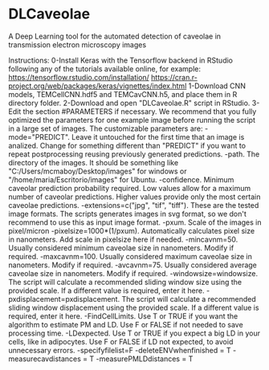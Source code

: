 # DLCaveolae
A Deep Learning tool for the automated detection of caveolae in transmission electron microscopy images

Instructions:
0-Install Keras with the Tensorflow backend in RStudio following any of the tutorials available online, for example:
https://tensorflow.rstudio.com/installation/
https://cran.r-project.org/web/packages/keras/vignettes/index.html
1-Download CNN models, TEMCellCNN.hdf5 and TEMCavCNN.h5, and place them in R directory folder.
2-Download and open "DLCaveolae.R" script in RStudio.
3-Edit the section #PARAMETERS if necessary. We recommend that you fully optimized the parameters for one example image before running the script in a large set of images.
  The customizable parameters are:
  -mode="PREDICT". Leave it untouched for the first time that an image is analized. Change for something different than "PREDICT" if you want to repeat postprocessing reusing previously generated predictions.
  -path. The directory of the images. It should be something like "C:/Users/mcmaboy/Desktop/images" for windows or "/home/maria/Escritorio/images" for Ubuntu.
  -confidence. Minimum caveolar prediction probability required. Low values allow for a maximum number of caveolar predictions. Higher values provide only the most certain caveolae predictions.
  -extensions=c("jpg", "tif", "tiff"). These are the tested image formats. The scripts generates images in svg format, so we don't recommend to use this as input image format.
  -pxum. Scale of the images in pixel/micron
  -pixelsize=1000*(1/pxum). Automatically calculates pixel size in nanometers. Add scale in pixelsize here if needed.
  -mincavnm=50. Usually considered minimum caveolae size in nanometers. Modify if required.
  -maxcavnm=100. Usually considered maximum caveolae size in nanometers. Modify if required.
  -avcavnm=75. Usually considered average caveolae size in nanometers. Modify if required.
  -windowsize=windowsize. The script will calculate a recommended sliding window size using the provided scale. If a different value is required, enter it here.
  -pxdisplacement=pxdisplacement. The script will calculate a recommended sliding window displacement using the provided scale. If a different value is required, enter it here.
  -FindCellLimits. Use T or TRUE if you want the algorithm to estimate PM and LD. Use F or FALSE if not needed to save processing time.
  -LDexpected. Use T or TRUE if you expect a big LD in your cells, like in adipocytes. Use F or FALSE if LD not expected, to avoid unnecessary errors.
  -specifyfilelist=F
  -deleteENVwhenfinished = T
  -measurecavdistances = T
  -measurePMLDdistances = T





